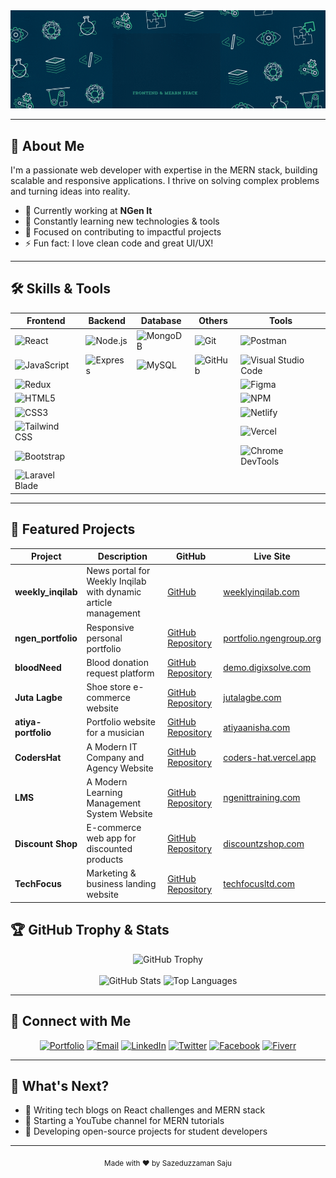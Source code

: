 <!-- HEADER -->
<img src="https://github.com/sazeduzzaman/Sazeduzzaman/blob/main/saju'sBanner.gif" alt="Mokkapps GitHub README header image">

---

## 💼 About Me

I'm a passionate web developer with expertise in the MERN stack, building scalable and responsive applications. I thrive on solving complex problems and turning ideas into reality.

- 🔭 Currently working at **NGen It**
- 🌱 Constantly learning new technologies & tools
- 🎯 Focused on contributing to impactful projects
- ⚡ Fun fact: I love clean code and great UI/UX!

---

## 🛠️ Skills & Tools

| Frontend        | Backend       | Database      | Others          | Tools           |
|-----------------|---------------|---------------|-----------------|------------------|
| ![React](https://img.shields.io/badge/React-61DAFB?style=flat&logo=react&logoColor=black) | ![Node.js](https://img.shields.io/badge/Node.js-339933?style=flat&logo=node.js&logoColor=white) | ![MongoDB](https://img.shields.io/badge/MongoDB-47A248?style=flat&logo=mongodb&logoColor=white) | ![Git](https://img.shields.io/badge/Git-F05032?style=flat&logo=git&logoColor=white) | ![Postman](https://img.shields.io/badge/Postman-FF6C37?style=flat&logo=postman&logoColor=white) |
| ![JavaScript](https://img.shields.io/badge/JavaScript-F7DF1E?style=flat&logo=javascript&logoColor=black) | ![Express](https://img.shields.io/badge/Express.js-000000?style=flat&logo=express&logoColor=white) | ![MySQL](https://img.shields.io/badge/MySQL-4479A1?style=flat&logo=mysql&logoColor=white) | ![GitHub](https://img.shields.io/badge/GitHub-181717?style=flat&logo=github&logoColor=white) | ![Visual Studio Code](https://img.shields.io/badge/VS_Code-007ACC?style=flat&logo=visual-studio-code&logoColor=white) |
| ![Redux](https://img.shields.io/badge/Redux-764ABC?style=flat&logo=redux&logoColor=white) |               |               |                 | ![Figma](https://img.shields.io/badge/Figma-F24E1E?style=flat&logo=figma&logoColor=white) |
| ![HTML5](https://img.shields.io/badge/HTML5-E34F26?style=flat&logo=html5&logoColor=white) |               |               |                 | ![NPM](https://img.shields.io/badge/NPM-CB3837?style=flat&logo=npm&logoColor=white) |
| ![CSS3](https://img.shields.io/badge/CSS3-1572B6?style=flat&logo=css3&logoColor=white) |               |               |                 | ![Netlify](https://img.shields.io/badge/Netlify-00C7B7?style=flat&logo=netlify&logoColor=white) |
| ![Tailwind CSS](https://img.shields.io/badge/Tailwind_CSS-38B2AC?style=flat&logo=tailwind-css&logoColor=white) |               |               |                 | ![Vercel](https://img.shields.io/badge/Vercel-000000?style=flat&logo=vercel&logoColor=white) |
| ![Bootstrap](https://img.shields.io/badge/Bootstrap-563D7C?style=flat&logo=bootstrap&logoColor=white) |               |               |                 | ![Chrome DevTools](https://img.shields.io/badge/Chrome_DevTools-4285F4?style=flat&logo=google-chrome&logoColor=white) |
| ![Laravel Blade](https://img.shields.io/badge/Laravel_Blade-FF2D20?style=flat&logo=laravel&logoColor=white) |               |               |                 |                  |


---

## 📌 Featured Projects

| Project | Description | GitHub | Live Site |
|---------|-------------|--------|-----------|
| **weekly_inqilab** | News portal for Weekly Inqilab with dynamic article management | [GitHub](https://github.com/sazeduzzaman/weekly_inqilab) | [weeklyinqilab.com](https://weeklyinqilab.com/) |
| **ngen_portfolio** | Responsive personal portfolio | [GitHub Repository](https://github.com/sazeduzzaman/ngen_portfolio) | [portfolio.ngengroup.org](https://portfolio.ngengroup.org/) |
| **bloodNeed** | Blood donation request platform | [GitHub Repository](https://github.com/sazeduzzaman/bloodNeed) | [demo.digixsolve.com](https://demo.digixsolve.com/) |
| **Juta Lagbe** | Shoe store e-commerce website | [GitHub Repository](https://github.com/khandkershahed/Juta-Lagbe) | [jutalagbe.com](https://jutalagbe.com/) |
| **atiya-portfolio** | Portfolio website for a musician | [GitHub Repository](https://github.com/sazeduzzaman/atiya-portfolio) | [atiyaanisha.com](https://atiyaanisha.com/) |
| **CodersHat** | A Modern IT Company and Agency Website | [GitHub Repository](https://github.com/sazeduzzaman/CodersHat) | [coders-hat.vercel.app](https://coders-hat.vercel.app/) |
| **LMS** | A Modern Learning Management System Website | [GitHub Repository](https://sazeduzzaman.github.io/training/) | [ngenittraining.com](https://www.ngenittraining.com/) |
| **Discount Shop** | E-commerce web app for discounted products | [GitHub Repository](https://github.com/sazeduzzaman/discountZshop) | [discountzshop.com](https://www.discountzshop.com/) |
| **TechFocus** | Marketing & business landing website | [GitHub Repository](https://github.com/sazeduzzaman/TechFocus-FrontEnd) | [techfocusltd.com](https://techfocusltd.com/) | 



## 🏆 GitHub Trophy & Stats

<div align="center">
  <img src="https://github-profile-trophy.vercel.app/?username=sazeduzzaman&theme=radical&no-frame=true&no-bg=true" alt="GitHub Trophy" width="300"/>
  <br><br>
  <img src="https://github-readme-stats.vercel.app/api?username=sazeduzzaman&show_icons=true&theme=radical" alt="GitHub Stats" width="450"/>
  <img src="https://github-readme-stats.vercel.app/api/top-langs/?username=sazeduzzaman&layout=compact&theme=radical" alt="Top Languages" width="350"/>
</div>

---
## 🔗 Connect with Me

<div align="center">
  <a href="https://szamansaju-98e92.web.app" target="_blank"><img alt="Portfolio" src="https://img.shields.io/badge/Portfolio-000000?style=for-the-badge&logo=firefox&logoColor=orange"/></a>
  <a href="mailto:szamansaju@gmail.com" target="_blank"><img alt="Email" src="https://img.shields.io/badge/Email-D14836?style=for-the-badge&logo=gmail&logoColor=white"/></a>
  <a href="https://linkedin.com/in/szamansaju" target="_blank"><img alt="LinkedIn" src="https://img.shields.io/badge/LinkedIn-0077B5?style=for-the-badge&logo=linkedin&logoColor=white"/></a>
  <a href="https://twitter.com/programmersaju" target="_blank"><img alt="Twitter" src="https://img.shields.io/badge/Twitter-1DA1F2?style=for-the-badge&logo=twitter&logoColor=white"/></a>
  <a href="https://facebook.com/iamsaju.99" target="_blank"><img alt="Facebook" src="https://img.shields.io/badge/Facebook-1877F2?style=for-the-badge&logo=facebook&logoColor=white"/></a>
  <a href="https://www.fiverr.com/sazeduzzamansaj" target="_blank"><img alt="Fiverr" src="https://img.shields.io/badge/Fiverr-1DBF73?style=for-the-badge&logo=fiverr&logoColor=white"/></a>
</div>

---

## 🚀 What's Next?

- 📝 Writing tech blogs on React challenges and MERN stack
- 🎥 Starting a YouTube channel for MERN tutorials
- 🔧 Developing open-source projects for student developers

---

<div align="center">
  <sub>Made with ❤️ by Sazeduzzaman Saju</sub>
</div>
